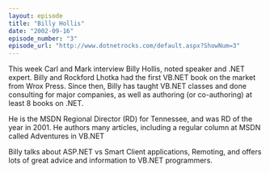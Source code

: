 ```yaml
---
layout: episode
title: "Billy Hollis"
date: "2002-09-16"
episode_number: "3"
episode_url: "http://www.dotnetrocks.com/default.aspx?ShowNum=3"
---
```


This week Carl and Mark interview Billy Hollis, noted speaker and .NET expert. Billy and Rockford Lhotka had the first VB.NET book on the market from Wrox Press. Since then, Billy has taught VB.NET classes and done consulting for major companies, as well as authoring (or co-authoring) at least 8 books on .NET. 

He is the MSDN Regional Director (RD) for Tennessee, and was RD of the year in 2001. He authors many articles, including a regular column at MSDN called Adventures in VB.NET 

Billy talks about ASP.NET vs Smart Client applications, Remoting, and offers lots of great advice and information to VB.NET programmers. 

